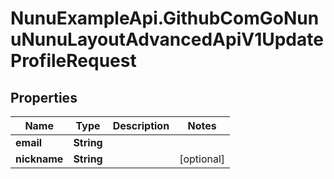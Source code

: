 # NunuExampleApi.GithubComGoNunuNunuLayoutAdvancedApiV1UpdateProfileRequest

## Properties

Name | Type | Description | Notes
------------ | ------------- | ------------- | -------------
**email** | **String** |  | 
**nickname** | **String** |  | [optional] 


